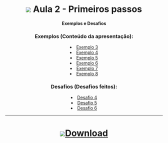 <h1 align="center">
    <img src="https://img.icons8.com/ios-filled/32/343a40/javascript.png"> Aula 2 - Primeiros passos 
</h1>

<div align="center">

#### Exemplos e Desafios


### Exemplos (Conteúdo da apresentação):
<div>
    <li><a href="#">Exemplo 3</a></li>
    <li><a href="#">Exemplo 4</a></li>
    <li><a href="#">Exemplo 5</a></li>
    <li><a href="#">Exemplo 6</a></li>
    <li><a href="#">Exemplo 7</a></li>
    <li><a href="#">Exemplo 8</a></li>
</div>


### Desafios (Desafios feitos):
<div>
    <li><a href="#">Desafio 4</a></li>
    <li><a href="#">Desafio 5</a></li>
    <li><a href="#">Desafio 6</a></li>
</div>


<div>

<hr>

<h1 align="center">
    <a href="https://github.com/RenanSN/Aulas-de-JavaScript/releases/download/Aula-2/2.-.Primeiros.passos.rar"><img src="https://img.icons8.com/wired/34/000000/downloads-folder.png">Download</a>  
</h1>
